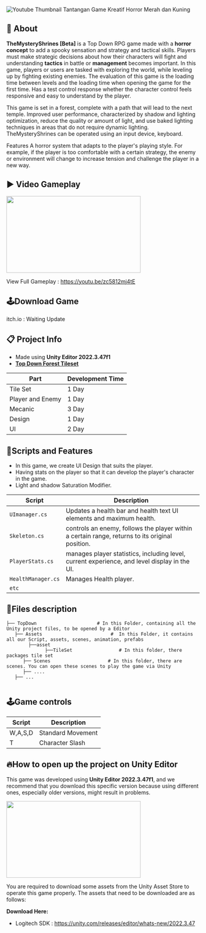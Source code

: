 ![Youtube Thumbnail Tantangan Game Kreatif Horror Merah dan Kuning](https://github.com/user-attachments/assets/725754ac-9bd1-46a0-b657-7d0a5bb547ec)

## 🔴 About
**TheMysteryShrines [Beta]** is a Top Down RPG game made with a **horror concept** to add a spooky sensation and strategy and tactical skills. Players must make strategic decisions about how their characters will fight and understanding **tactics** in battle or **management** becomes important. In this game, players or users are tasked with exploring the world, while leveling up by fighting existing enemies. The evaluation of this game is the loading time between levels and the loading time when opening the game for the first time. Has a test control response whether the character control feels responsive and easy to understand by the player.

This game is set in a forest, complete with a path that will lead to the next temple. Improved user performance, characterized by shadow and lighting optimization, reduce the quality or amount of light, and use baked lighting techniques in areas that do not require dynamic lighting. TheMysteryShrines can be operated using an input device, keyboard.

Features A horror system that adapts to the player's playing style. For example, if the player is too comfortable with a certain strategy, the enemy or environment will change to increase tension and challenge the player in a new way.

## ▶️ Video Gameplay
<img src="https://github.com/user-attachments/assets/12fc69cb-94d2-4029-96ed-7166b431c998" width="350" height="200">

View Full Gameplay : https://youtu.be/zc5812mj4tE

## 🕹️Download Game
itch.io : Waiting Update

## 📋 Project Info
- Made using **Unity Editor 2022.3.47f1**
- [**Top Down Forest Tileset**](https://pixivan.itch.io/top-down-forest-tileset)
  
| Part | Development Time |
|------------------|------|
| Tile Set | 1 Day|
| Player and Enemy | 1 Day |
| Mecanic | 3 Day |
| Design | 1 Day |
| UI | 2 Day |

## 📜Scripts and Features
- In this game, we create UI Design that suits the player.
- Having stats on the player so that it can develop the player's character in the game.
- Light and shadow Saturation Modifier.

| Script                | Description                                                                 |
|-----------------------|-----------------------------------------------------------------------------|
| `UImanager.cs` | Updates a health bar and health text UI elements and maximum health. |
| `Skeleton.cs` | controls an enemy, follows the player within a certain range, returns to its original position. |
| `PlayerStats.cs` | manages player statistics, including level, current experience, and level display in the UI. |
| `HealthManager.cs` | Manages Health player.              |
| `etc` |                                                                             |

## 📂Files description

```
├── TopDown                      # In this Folder, containing all the Unity project files, to be opened by a Editor
   ├── Assets                         #  In this Folder, it contains all our Script, assets, scenes, animation, prefabs
        ├──asset
              ├──TileSet                 # In this folder, there packages tile set 
      ├── Scenes                     # In this folder, there are scenes. You can open these scenes to play the game via Unity
      ├── ....
   ├── ...
      
```

## 🕹️Game controls
| Script | Description |
|---------|------------------|
| W,A,S,D | Standard Movement|
| T | Character Slash |

## 🔥How to open up the project on Unity Editor
This game was developed using **Unity Editor 2022.3.47f1**, and we recommend that you download this specific version because using different ones, especially older versions, might result in problems.

<img src="https://github.com/user-attachments/assets/8b9e7a36-20eb-4d00-8df9-4bfb4601c5f6" width="350" height="200">

You are required to download some assets from the Unity Asset Store to operate this game properly. The assets that need to be downloaded are as follows:

**Download Here:** 
- Logitech SDK : https://unity.com/releases/editor/whats-new/2022.3.47




